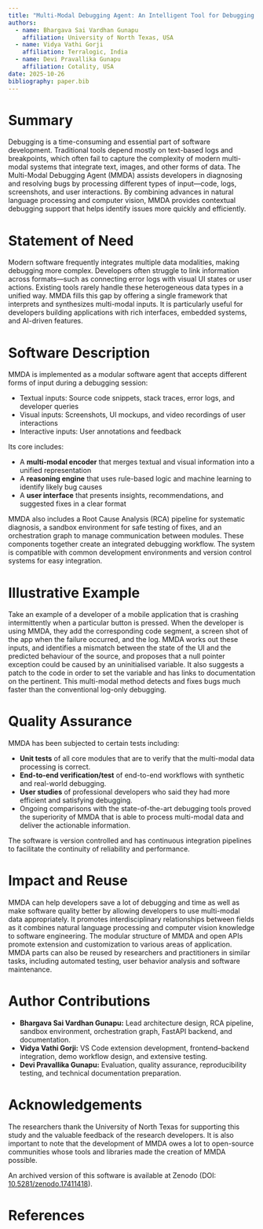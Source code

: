 ```yaml
---
title: "Multi-Modal Debugging Agent: An Intelligent Tool for Debugging Across Modalities"
authors:
  - name: Bhargava Sai Vardhan Gunapu
    affiliation: University of North Texas, USA
  - name: Vidya Vathi Gorji
    affiliation: Terralogic, India
  - name: Devi Pravallika Gunapu
    affiliation: Cotality, USA
date: 2025-10-26
bibliography: paper.bib
---
```


# Summary

Debugging is a time-consuming and essential part of software development. Traditional tools depend mostly on text-based logs and breakpoints, which often fail to capture the complexity of modern multi-modal systems that integrate text, images, and other forms of data. The Multi-Modal Debugging Agent (MMDA) assists developers in diagnosing and resolving bugs by processing different types of input—code, logs, screenshots, and user interactions. By combining advances in natural language processing and computer vision, MMDA provides contextual debugging support that helps identify issues more quickly and efficiently.

# Statement of Need

Modern software frequently integrates multiple data modalities, making debugging more complex. Developers often struggle to link information across formats—such as connecting error logs with visual UI states or user actions. Existing tools rarely handle these heterogeneous data types in a unified way. MMDA fills this gap by offering a single framework that interprets and synthesizes multi-modal inputs. It is particularly useful for developers building applications with rich interfaces, embedded systems, and AI-driven features.

# Software Description

MMDA is implemented as a modular software agent that accepts different forms of input during a debugging session:

- Textual inputs: Source code snippets, stack traces, error logs, and developer queries  
- Visual inputs:  Screenshots, UI mockups, and video recordings of user interactions  
- Interactive inputs: User annotations and feedback

Its core includes:
- A **multi-modal encoder** that merges textual and visual information into a unified representation  
- A **reasoning engine** that uses rule-based logic and machine learning to identify likely bug causes  
- A **user interface** that presents insights, recommendations, and suggested fixes in a clear format  

MMDA also includes a Root Cause Analysis (RCA) pipeline for systematic diagnosis, a sandbox environment for safe testing of fixes, and an orchestration graph to manage communication between modules. These components together create an integrated debugging workflow. The system is compatible with common development environments and version control systems for easy integration.


# Illustrative Example

Take an example of a developer of a mobile application that is crashing intermittently when a particular button is pressed. When the developer is using MMDA, they add the corresponding code segment, a screen shot of the app when the failure occurred, and the log. MMDA works out these inputs, and identifies a mismatch between the state of the UI and the predicted behaviour of the source, and proposes that a null pointer exception could be caused by an uninitialised variable. It also suggests a patch to the code in order to set the variable and has links to documentation on the pertinent. This multi-modal method detects and fixes bugs much faster than the conventional log-only debugging.

# Quality Assurance

MMDA has been subjected to certain tests including:

- **Unit tests** of all core modules that are to verify that the multi-modal data processing is correct.
- **End-to-end verification/test** of end-to-end workflows with synthetic and real-world debugging.
- **User studies** of professional developers who said they had more efficient and satisfying debugging.
- Ongoing comparisons with the state-of-the-art debugging tools proved the superiority of MMDA that is able to process multi-modal data and deliver the actionable information.

The software is version controlled and has continuous integration pipelines to facilitate the continuity of reliability and performance.

# Impact and Reuse

MMDA can help developers save a lot of debugging and time as well as make software quality better by allowing developers to use multi-modal data appropriately. It promotes interdisciplinary relationships between fields as it combines natural language processing and computer vision knowledge to software engineering. The modular structure of MMDA and open APIs promote extension and customization to various areas of application. MMDA parts can also be reused by researchers and practitioners in similar tasks, including automated testing, user behavior analysis and software maintenance.

# Author Contributions

- **Bhargava Sai Vardhan Gunapu:** Lead architecture design, RCA pipeline, sandbox environment, orchestration graph, FastAPI backend, and documentation.  
- **Vidya Vathi Gorji:** VS Code extension development, frontend–backend integration, demo workflow design, and extensive testing.  
- **Devi Pravallika Gunapu:** Evaluation, quality assurance, reproducibility testing, and technical documentation preparation.

# Acknowledgements

The researchers thank the University of North Texas for supporting this study and the valuable feedback of the research developers. It is also important to note that the development of MMDA owes a lot to open-source communities whose tools and libraries made the creation of MMDA possible.

An archived version of this software is available at Zenodo (DOI: [10.5281/zenodo.17411418](https://doi.org/10.5281/zenodo.17411418)).

# References
